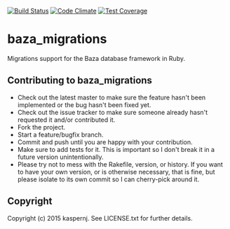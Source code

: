 [![Build Status](https://api.shippable.com/projects/54f837035ab6cc135292f855/badge?branchName=master)](https://app.shippable.com/projects/54f837035ab6cc135292f855/builds/latest)
[![Code Climate](https://codeclimate.com/github/kaspernj/baza_migrations/badges/gpa.svg)](https://codeclimate.com/github/kaspernj/baza_migrations)
[![Test Coverage](https://codeclimate.com/github/kaspernj/baza_migrations/badges/coverage.svg)](https://codeclimate.com/github/kaspernj/baza_migrations)

# baza_migrations

Migrations support for the Baza database framework in Ruby.

## Contributing to baza_migrations

* Check out the latest master to make sure the feature hasn't been implemented or the bug hasn't been fixed yet.
* Check out the issue tracker to make sure someone already hasn't requested it and/or contributed it.
* Fork the project.
* Start a feature/bugfix branch.
* Commit and push until you are happy with your contribution.
* Make sure to add tests for it. This is important so I don't break it in a future version unintentionally.
* Please try not to mess with the Rakefile, version, or history. If you want to have your own version, or is otherwise necessary, that is fine, but please isolate to its own commit so I can cherry-pick around it.

## Copyright

Copyright (c) 2015 kaspernj. See LICENSE.txt for
further details.
